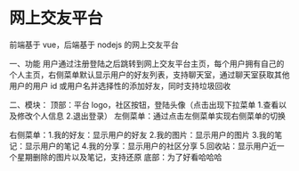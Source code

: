 # 网上交友平台

前端基于 vue，后端基于 nodejs 的网上交友平台

一、功能
用户通过注册登陆之后跳转到网上交友平台主页，每个用户拥有自己的个人主页，右侧菜单默认显示用户的好友列表，支持聊天室，通过聊天室获取其他用户的用户 id 或用户名并选择性的添加好友，同时支持垃圾回收

二、模块：
顶部：平台 logo，社区按钮，登陆头像（点击出现下拉菜单 1.查看以及修改个人信息 2.退出登录）
左侧菜单：通过点击左侧菜单实现右侧菜单的切换

右侧菜单：1.我的好友：显示用户的好友 2.我的图片：显示用户的图片 3.我的笔记：显示用户的笔记 4.我的分享：显示用户的社区分享 5.回收站：显示用户近一个星期删除的图片以及笔记，支持还原
底部：为了好看哈哈哈
